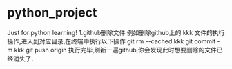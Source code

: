# python_project
Just for python learning!
1.github删除文件
例如删除github上的 kkk 文件的执行操作,进入到对应目录,在终端中执行以下操作
git rm --cached kkk
git commit -m kkk
git push origin
执行完毕,刷新一遍github,你会发现此时想要删除的文件已经消失了.

